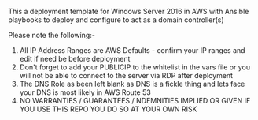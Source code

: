 This a deployment template for Windows Server 2016 in AWS with Ansible playbooks to deploy and configure to act as a domain controller(s)

Please note the following:-

1. All IP Address Ranges are AWS Defaults - confirm your IP ranges and edit if need be before deployment
2. Don't forget to add your PUBLICIP to the whitelist in the vars file or you will not be able to connect to the server via RDP after deployment
3. The DNS Role as been left blank as DNS is a fickle thing and lets face your DNS is most likely in AWS Route 53
4. NO WARRANTIES / GUARANTEES / NDEMNITIES IMPLIED OR GIVEN IF YOU USE THIS REPO YOU DO SO AT YOUR OWN RISK
